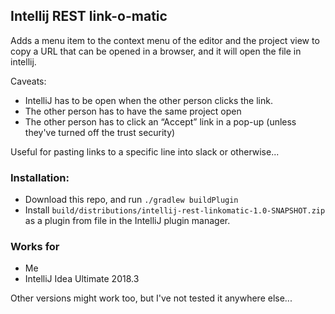 ## Intellij REST link-o-matic

Adds a menu item to the context menu of the editor and the project view to copy a URL that can be opened in a browser, and it will open the file in intellij.

Caveats:

- IntelliJ has to be open when the other person clicks the link.
- The other person has to have the same project open
- The other person has to click an “Accept” link in a pop-up (unless they've turned off the trust security)

Useful for pasting links to a specific line into slack or otherwise...

### Installation:

- Download this repo, and run `./gradlew buildPlugin`
- Install `build/distributions/intellij-rest-linkomatic-1.0-SNAPSHOT.zip` as a plugin from file in the IntelliJ plugin manager.

### Works for

- Me
- IntelliJ Idea Ultimate 2018.3

Other versions might work too, but I've not tested it anywhere else...